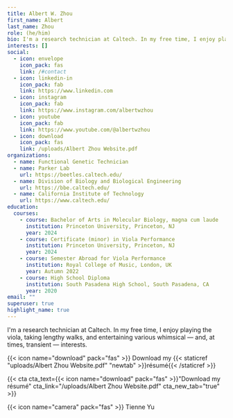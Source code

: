 ```yaml
---
title: Albert W. Zhou
first_name: Albert
last_name: Zhou
role: (he/him)
bio: I'm a research technician at Caltech. In my free time, I enjoy playing the viola, taking lengthy walks, and entertaining various whimsical — and, at times, transient — interests.
interests: []
social:
  - icon: envelope
    icon_pack: fas
    link: /#contact
  - icon: linkedin-in
    icon_pack: fab
    link: https://www.linkedin.com
  - icon: instagram
    icon_pack: fab
    link: https://www.instagram.com/albertwzhou
  - icon: youtube
    icon_pack: fab
    link: https://www.youtube.com/@albertwzhou
  - icon: download
    icon_pack: fas
    link: /uploads/Albert Zhou Website.pdf
organizations:
  - name: Functional Genetic Technician
  - name: Parker Lab
    url: https://beetles.caltech.edu/
  - name: Division of Biology and Biological Engineering
    url: https://bbe.caltech.edu/
  - name: California Institute of Technology
    url: https://www.caltech.edu/
education:
  courses:
    - course: Bachelor of Arts in Molecular Biology, magna cum laude
      institution: Princeton University, Princeton, NJ
      year: 2024
    - course: Certificate (minor) in Viola Performance
      institution: Princeton University, Princeton, NJ
      year: 2024
    - course: Semester Abroad for Viola Performance
      institution: Royal College of Music, London, UK
      year: Autumn 2022
    - course: High School Diploma
      institution: South Pasadena High School, South Pasadena, CA
      year: 2020
email: ""
superuser: true
highlight_name: true
---
```

I'm a research technician at Caltech. In my free time, I enjoy playing the viola, taking lengthy walks, and entertaining various whimsical — and, at times, transient — interests.

{{< icon name="download" pack="fas" >}} Download my {{< staticref "uploads/Albert Zhou Website.pdf" "newtab" >}}résumé{{< /staticref >}}

{{< cta cta_text={{< icon name="download" pack="fas" >}}"Download my résumé" cta_link="/uploads/Albert Zhou Website.pdf" cta_new_tab="true" >}}

{{< icon name="camera" pack="fas" >}} Tienne Yu
